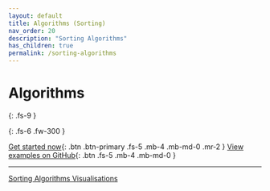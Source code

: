 ```yaml
---
layout: default
title: Algorithms (Sorting)
nav_order: 20
description: "Sorting Algorithms"
has_children: true
permalink: /sorting-algorithms
---
```


# Algorithms
{: .fs-9 }


{: .fs-6 .fw-300 }

[Get started now](#data-structures-vs-apis){: .btn .btn-primary .fs-5 .mb-4 .mb-md-0 .mr-2 } [View examples on GitHub](https://github.com/Iretha/data-structures-and-algorithms){: .btn .fs-5 .mb-4 .mb-md-0 }

---


[Sorting Algorithms Visualisations](https://www.toptal.com/developers/sorting-algorithms)
